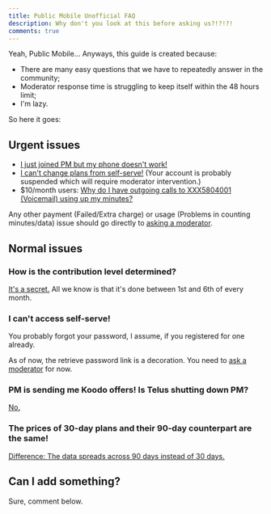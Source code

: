 ```yaml
---
title: Public Mobile Unofficial FAQ
description: Why don't you look at this before asking us?!?!?!
comments: true
---
```


Yeah, Public Mobile... Anyways, this guide is created because:

* There are many easy questions that we have to repeatedly answer in the community;
* Moderator response time is struggling to keep itself within the 48 hours limit;
* I'm lazy.

So here it goes:

## Urgent issues
* [I just joined PM but my phone doesn't work!](./sim)
* [I can't change plans from self-serve!](https://productioncommunity.publicmobile.ca/t5/Self-Serve/Can-t-switch-plans/m-p/248454) (Your account is probably suspended which will require moderator intervention.)
* $10/month users: [Why do I have outgoing calls to XXX5804001 (Voicemail) using up my minutes?](https://productioncommunity.publicmobile.ca/t5/Announcements/Plan-updates-new-10-limited-talk-and-text-plan/m-p/233167/highlight/true#M15031)

Any other payment (Failed/Extra charge) or usage (Problems in counting minutes/data) issue should go directly to [asking a moderator](https://productioncommunity.publicmobile.ca/t5/Knowledge-Base/The-Public-Mobile-Moderator-Team/ta-p/251759).

## Normal issues
### How is the contribution level determined?
[It's a secret.](https://productioncommunity.publicmobile.ca/t5/Rewards/List-of-Reward-Levels/m-p/267647) All we know is that it's done between 1st and 6th of every month.

### I can't access self-serve!
You probably forgot your password, I assume, if you registered for one already.

As of now, the retrieve password link is a decoration. You need to [ask a moderator](https://productioncommunity.publicmobile.ca/t5/Knowledge-Base/The-Public-Mobile-Moderator-Team/ta-p/251759) for now.

### PM is sending me Koodo offers! Is Telus shutting down PM?
[No.](https://productioncommunity.publicmobile.ca/t5/Getting-Started/public-mobiles-future/m-p/255888/highlight/true#M45088)

### The prices of 30-day plans and their 90-day counterpart are the same!
[Difference: The data spreads across 90 days instead of 30 days.](https://productioncommunity.publicmobile.ca/t5/Announcements/Plan-updates-new-10-limited-talk-and-text-plan/m-p/233185/highlight/true#M15040)

## Can I add something?
Sure, comment below.

